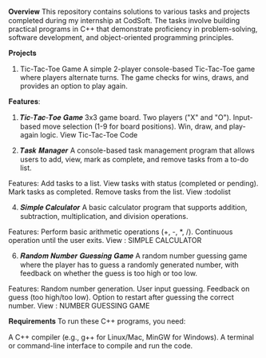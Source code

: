 𝐎𝐯𝐞𝐫𝐯𝐢𝐞𝐰
This repository contains solutions to various tasks and projects completed during my internship at CodSoft. The tasks involve building practical programs in C++ that demonstrate proficiency in problem-solving, software development, and object-oriented programming principles.

𝐏𝐫𝐨𝐣𝐞𝐜𝐭𝐬
1. Tic-Tac-Toe Game
A simple 2-player console-based Tic-Tac-Toe game where players alternate turns. The game checks for wins, draws, and provides an option to play again.

𝐅𝐞𝐚𝐭𝐮𝐫𝐞𝐬:
1. 𝑻𝒊𝒄-𝑻𝒂𝒄-𝑻𝒐𝒆 𝑮𝒂𝒎𝒆
3x3 game board.
Two players ("X" and "O").
Input-based move selection (1-9 for board positions).
Win, draw, and play-again logic.
View Tic-Tac-Toe Code


2. 𝑻𝒂𝒔𝒌 𝑴𝒂𝒏𝒂𝒈𝒆𝒓
A console-based task management program that allows users to add, view, mark as complete, and remove tasks from a to-do list.

Features:
Add tasks to a list.
View tasks with status (completed or pending).
Mark tasks as completed.
Remove tasks from the list.
View :todolist

4. 𝑺𝒊𝒎𝒑𝒍𝒆 𝑪𝒂𝒍𝒄𝒖𝒍𝒂𝒕𝒐𝒓
A basic calculator program that supports addition, subtraction, multiplication, and division operations.

Features:
Perform basic arithmetic operations (+, -, *, /).
Continuous operation until the user exits.
View : SIMPLE CALCULATOR

6. 𝑹𝒂𝒏𝒅𝒐𝒎 𝑵𝒖𝒎𝒃𝒆𝒓 𝑮𝒖𝒆𝒔𝒔𝒊𝒏𝒈 𝑮𝒂𝒎𝒆
A random number guessing game where the player has to guess a randomly generated number, with feedback on whether the guess is too high or too low.

Features:
Random number generation.
User input guessing.
Feedback on guess (too high/too low).
Option to restart after guessing the correct number.
View : NUMBER GUESSING GAME

𝐑𝐞𝐪𝐮𝐢𝐫𝐞𝐦𝐞𝐧𝐭𝐬
To run these C++ programs, you need:

A C++ compiler (e.g., g++ for Linux/Mac, MinGW for Windows).
A terminal or command-line interface to compile and run the code.
